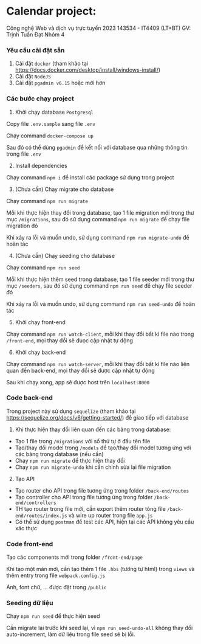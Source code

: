 # Calendar project: 
Công nghệ Web và dịch vụ trực tuyến 2023
143534 - IT4409 (LT+BT)
GV: Trịnh Tuấn Đạt
Nhóm 4

### Yêu cầu cài đặt sẵn

1. Cài đặt `docker` (tham khảo tại https://docs.docker.com/desktop/install/windows-install/)
2. Cài đặt `NodeJS`
3. Cài đặt `pgadmin v6.15` hoặc mới hơn

### Các bước chạy project

1. Khởi chạy database `Postgresql`

Copy file `.env.sample` sang file `.env`

Chạy command `docker-compose up`

Sau đó có thể dùng `pgadmin` để kết nối với database qua những thông tin trong file `.env`

2. Install dependencies

Chạy command `npm i` để install các package sử dụng trong project

3. (Chưa cần) Chạy migrate cho database

Chạy command `npm run migrate`

Mỗi khi thực hiện thay đổi trong database, tạo 1 file migration mới trong thư mục `/migrations`, sau đó sử dụng command `npm run migrate` để chạy file migration đó

Khi xảy ra lỗi và muốn undo, sử dụng command `npm run migrate-undo` để hoàn tác

4. (Chưa cần) Chạy seeding cho database

Chạy command `npm run seed`

Mỗi khi thực hiện thêm seed trong database, tạo 1 file seeder mới trong thư mục `/seeders`, sau đó sử dụng command `npm run seed` để chạy file seeder đó

Khi xảy ra lỗi và muốn undo, sử dụng command `npm run seed-undo` để hoàn tác

5. Khởi chạy front-end

Chạy command `npm run watch-client`, mỗi khi thay đổi bất kì file nào trong `/front-end`, mọi thay đổi sẽ đuọc cập nhật tự động

6. Khởi chạy back-end

Chạy command `npm run watch-server`, mỗi khi thay đổi bất kì file nào liên quan đến back-end, mọi thay đổi sẽ được cập nhật tự động

Sau khi chạy xong, app sẽ được host trên `localhost:8000`

### Code back-end

Trong project này sử dụng `sequelize` (tham khảo tại https://sequelize.org/docs/v6/getting-started/) để giao tiếp với database

1. Khi thực hiện thay đổi liên quan đến các bảng trong database: 
  * Tạo 1 file trong `/migrations` với số thứ tự ở đầu tên file
  * Tạo/thay đổi model trong `/models` để tạo/thay đổi model tương ứng với các bảng trong database (nếu cần)
  * Chạy `npm run migrate` để thực hiện thay đổi
  * Chạy `npm run migrate-undo` khi cần chỉnh sửa lại file migration

2. Tạo API
  * Tạo router cho API trong file tương ứng trong folder `/back-end/routes`
  * Tạo controller cho API trong file tương ứng trong folder `/back-end/controllers`
  * TH tạo router trong file mới, cần export thêm router tỏng file `/back-end/routes/index.js` và wire up router trong file `app.js`
  * Có thể sử dụng `postman` để test các API, hiện tại các API không yêu cầu xác thực

### Code front-end

Tạo các components mới trong folder `/front-end/page`

Khi tạo một màn mới, cần tạo thêm 1 file `.hbs` (tương tự html) trong `views` và thêm entry trong file `webpack.config.js`

Ảnh, font chữ, ... được đặt trong `/public`

### Seeding dữ liệu

Chạy `npm run seed` để thực hiện seed

Cần migrate lại trước khi seed lại, vì `npm run seed-undo-all` không thay đổi auto-increment, làm dữ liệu trong file seed sẽ bị lỗi.